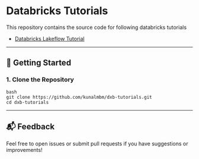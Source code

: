 # Databricks Tutorials

This repository contains the source code for following databricks tutorials

- [Databricks Lakeflow Tutorial](lakeflow/README.md)

---

## 🚀 Getting Started

### 1. Clone the Repository

```
bash
git clone https://github.com/kunalmbm/dxb-tutorials.git
cd dxb-tutorials
```

---

## 📬 Feedback
Feel free to open issues or submit pull requests if you have suggestions or improvements!
